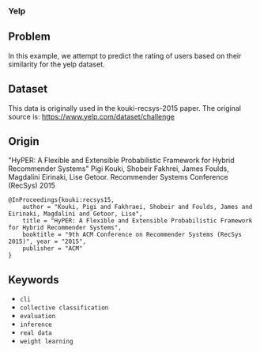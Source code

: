 ### Yelp

## Problem

In this example, we attempt to predict the rating of users based on their similarity for the yelp dataset.

## Dataset

This data is originally used in the kouki-recsys-2015 paper. The original source is:
https://www.yelp.com/dataset/challenge

## Origin

"HyPER: A Flexible and Extensible Probabilistic Framework for Hybrid Recommender Systems" Pigi Kouki, Shobeir Fakhrei, James Foulds, Magdalini Eirinaki, Lise Getoor. Recommender Systems Conference (RecSys) 2015

```
@InProceedings{kouki:recsys15,
    author = "Kouki, Pigi and Fakhraei, Shobeir and Foulds, James and Eirinaki, Magdalini and Getoor, Lise",
    title = "HyPER: A Flexible and Extensible Probabilistic Framework for Hybrid Recommender Systems",
    booktitle = "9th ACM Conference on Recommender Systems (RecSys 2015)", year = "2015",
    publisher = "ACM"
}
```

## Keywords

 - `cli`
 - `collective classification`
 - `evaluation`
 - `inference`
 - `real data`
 - `weight learning`
